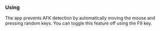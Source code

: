 ### Using
The app prevents AFK detection by automatically moving the mouse and pressing random keys. You can toggle this feature off using the F9 key.
